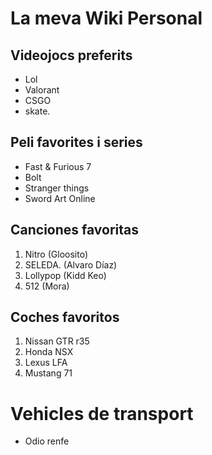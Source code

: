 # La meva Wiki Personal

## Videojocs preferits

- Lol 
- Valorant
- CSGO
- skate.

## Peli favorites i series

- Fast & Furious 7
- Bolt
- Stranger things
- Sword Art Online

## Canciones favoritas
1. Nitro (Gloosito)
2. SELEDA. (Alvaro Díaz)
3. Lollypop (Kidd Keo)
4. 512 (Mora)

## Coches favoritos 

1. Nissan GTR r35
2. Honda NSX
3. Lexus LFA
4. Mustang 71 

# Vehicles de transport
- Odio renfe